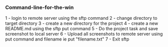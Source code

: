 ### Command-line-for-the-win

1 - login to remote server using the sftp command
2 - change directory to target directory
3 - create a new directory for the project
4 - create a new README.md using the sftp put command
5 - Do the project task and save screenshot to local server
6 - Upload all screenshots to remote server using put command and filename ie put "filename.txt"
7 - Exit sftp

